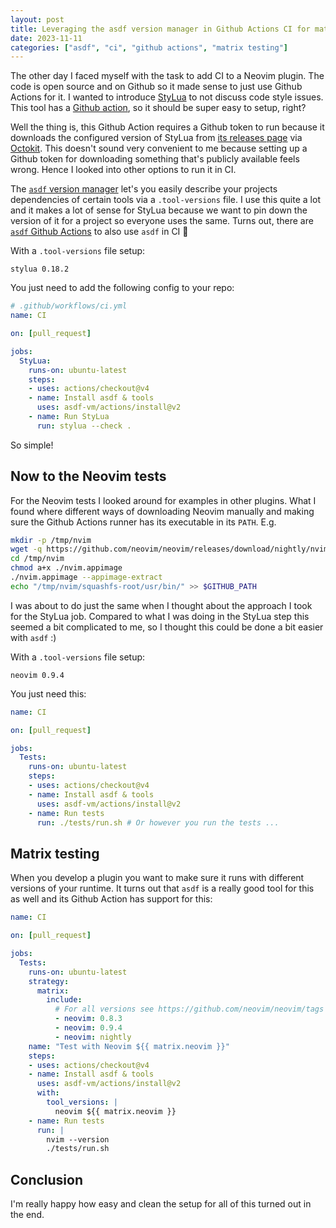 ```yaml
---
layout: post
title: Leveraging the asdf version manager in Github Actions CI for matrix testing.
date: 2023-11-11
categories: ["asdf", "ci", "github actions", "matrix testing"]
---
```


The other day I faced myself with the task to add CI to a Neovim plugin. The code is open source and on Github so it made sense to just use Github Actions for it. I wanted to introduce [StyLua](https://github.com/JohnnyMorganz/StyLua) to not discuss code style issues. This tool has a [Github action](https://github.com/JohnnyMorganz/stylua-action), so it should be super easy to setup, right?

Well the thing is, this Github Action requires a Github token to run because it downloads the configured version of StyLua from [its releases page](https://github.com/JohnnyMorganz/StyLua/releases) via [Octokit](https://github.com/octokit). This doesn't sound very convenient to me because setting up a Github token for downloading something that's publicly available feels wrong. Hence I looked into other options to run it in CI.

The [`asdf` version manager](https://asdf-vm.com/) let's you easily describe your projects dependencies of certain tools via a `.tool-versions` file. I use this quite a lot and it makes a lot of sense for StyLua because we want to pin down the version of it for a project so everyone uses the same. Turns out, there are [`asdf` Github Actions](https://github.com/asdf-vm/actions) to also use `asdf` in CI 🎉

With a `.tool-versions` file setup:

```
stylua 0.18.2
```

You just need to add the following config to your repo:

```yml
# .github/workflows/ci.yml
name: CI

on: [pull_request]

jobs:
  StyLua:
    runs-on: ubuntu-latest
    steps:
    - uses: actions/checkout@v4
    - name: Install asdf & tools
      uses: asdf-vm/actions/install@v2
    - name: Run StyLua
      run: stylua --check .
```

So simple!

## Now to the Neovim tests

For the Neovim tests I looked around for examples in other plugins. What I found where different ways of downloading Neovim manually and making sure the Github Actions runner has its executable in its `PATH`. E.g.

```bash
mkdir -p /tmp/nvim
wget -q https://github.com/neovim/neovim/releases/download/nightly/nvim.appimage -O /tmp/nvim/nvim.appimage
cd /tmp/nvim
chmod a+x ./nvim.appimage
./nvim.appimage --appimage-extract
echo "/tmp/nvim/squashfs-root/usr/bin/" >> $GITHUB_PATH
```

I was about to do just the same when I thought about the approach I took for the StyLua job. Compared to what I was doing in the StyLua step this seemed a bit complicated to me, so I thought this could be done a bit easier with `asdf` :)

With a `.tool-versions` file setup:

```
neovim 0.9.4
```

You just need this:

```yml
name: CI

on: [pull_request]

jobs:
  Tests:
    runs-on: ubuntu-latest
    steps:
    - uses: actions/checkout@v4
    - name: Install asdf & tools
      uses: asdf-vm/actions/install@v2
    - name: Run tests
      run: ./tests/run.sh # Or however you run the tests ...
```

## Matrix testing

When you develop a plugin you want to make sure it runs with different versions of your runtime. It turns out that `asdf` is a really good tool for this as well and its Github Action has support for this:

```yml
name: CI

on: [pull_request]

jobs:
  Tests:
    runs-on: ubuntu-latest
    strategy:
      matrix:
        include:
          # For all versions see https://github.com/neovim/neovim/tags
          - neovim: 0.8.3
          - neovim: 0.9.4
          - neovim: nightly
    name: "Test with Neovim ${{ matrix.neovim }}"
    steps:
    - uses: actions/checkout@v4
    - name: Install asdf & tools
      uses: asdf-vm/actions/install@v2
      with:
        tool_versions: |
          neovim ${{ matrix.neovim }}
    - name: Run tests
      run: |
        nvim --version
        ./tests/run.sh
```

## Conclusion

I'm really happy how easy and clean the setup for all of this turned out in the end.
